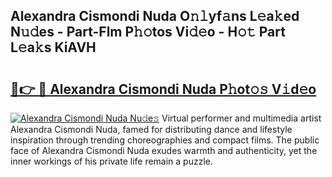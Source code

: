 ## Alexandra Cismondi Nuda O𝚗𝚕yf𝚊ns L𝚎a𝚔ed N𝚞𝚍es - Part-Flm P𝚑𝚘tos Vi𝚍𝚎o - H𝚘𝚝 Part L𝚎a𝚔s KiAVH

# <h2><a href="http://kfdjxg.oniu.top/?m=Alexandra+Cismondi+Nuda">🔗👉 🔴 Alexandra Cismondi Nuda P𝚑ot𝚘𝚜 V𝚒d𝚎o</a></h2>

[![Alexandra Cismondi Nuda Nu𝚍e𝚜](https://i.imgur.com/0qMVB7G.gif)](http://kfdjxg.oniu.top/?m=Alexandra+Cismondi+Nuda)
Virtual performer and multimedia artist Alexandra Cismondi Nuda, famed for distributing dance and lifestyle inspiration through trending choreographies and compact films. The public face of Alexandra Cismondi Nuda exudes warmth and authenticity, yet the inner workings of his private life remain a puzzle.  
